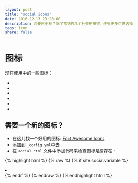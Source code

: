 ```yaml
---
layout: post
title: "social icons"
date: 2016-12-13 23:20:00
description: 需要用图标？除了常见的几个社交用按键，还有更多可供选择
tags: icon
share: false
---
```


# 图标

现在使用中的一些图标：
<ul class="social-media">
  <li>
    <a title="Github"
      href="https://github.com/{{ site.social.github }}"
      target="_blank"><i class="fa fa-github fa-2x"></i></a>
  </li>
  <li>
    <a title="StackOverflow"
      href="http://stackoverflow.com/users/1252056/{{ site.social.stackoverflow }}"
      target="_blank"><i class="fa fa-stack-overflow fa-2x"></i></a>
  </li>
  <li>
    <a title="LinkedIn"
      href="https://www.linkedin.com/in/{{ site.social.linkedin }}"
      target="_blank"><i class="fa fa-linkedin fa-2x"></i></a>
  </li>
  <li>
    <a title="Instagram"
      href="https://instagram.com/{{ site.social.instagram }}"
      target="_blank"><i class="fa fa-instagram fa-2x"></i></a>
  </li>
  <li>
    <a title="Last.fm"
      href="http://lastfm.com/user/{{ site.social.lastfm }}"
      target="_blank"><i class="fa fa-lastfm fa-2x"></i></a>
  </li>
  <li>
    <a title="RSS"
      href="{{site.url}}/{{ site.social.rss }}"
      target="_blank"><i class="fa fa-rss fa-2x"></i></a>
  </li>
</ul>

## 需要一个新的图标？

- 在这儿找一个好用的图标: [Font Awesome Icons](https://fortawesome.github.io/Font-Awesome/icons/)
- 添加到 `_config.yml`中去
- 在 `social.html` 文件中添加代码来检查图标是否存在 :

{% highlight html %}
{% raw %}
 {% if site.social.variable %}
  <li>
    <a title="{{ site.social.<your_social_variable> }}"
       href="{{site.url}}/{{ site.social.<your_social_variable> }}"
       target="_blank"><font_awesome_icon></i></a>
  </li>
{% endif %}
{% endraw %}
{% endhighlight html %}
